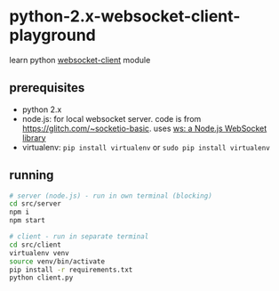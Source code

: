 # python-2.x-websocket-client-playground

learn python [websocket-client](https://github.com/websocket-client/websocket-client) module

## prerequisites

- python 2.x
- node.js: for local websocket server. code is from https://glitch.com/~socketio-basic.  uses [ws: a Node.js WebSocket library](https://github.com/websockets/ws)
- virtualenv: `pip install virtualenv` or `sudo pip install virtualenv`

## running

```sh
# server (node.js) - run in own terminal (blocking)
cd src/server
npm i
npm start

# client - run in separate terminal
cd src/client
virtualenv venv
source venv/bin/activate
pip install -r requirements.txt
python client.py
```